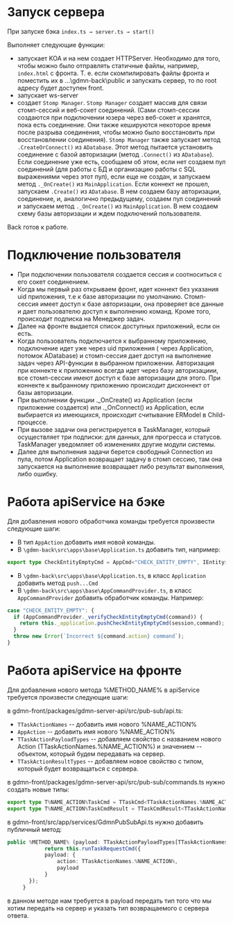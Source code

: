 #	Запуск сервера

При запуске бэка `index.ts → server.ts → start()`

Выполняет следующие функции:

*	запускает KOA и на нем создает HTTPServer. Необходимо для того, чтобы можно было отправлять статичные файлы, например, `index.html` с фронта.  Т. е. если скомпилировать файлы фронта и поместить их в ...\gdmn-back\public и запускать сервер, то по root адресу будет доступен front.
*	запускает ws-server
*	создает `Stomp Manager`. `Stomp Manager` создает массив для связи стомп-сессий и веб-сокет соединений. (Сами стомп-сессии создаются при подключении юзера через веб-сокет и хранятся, пока есть соединение. Они также кешируются некоторое время после разрыва соединения, чтобы можно было восстановить при восстановлении соединения). `Stomp Manager` также запускает метод `.CreateOrConnect()` из `ADatabase`. Этот метод пытается установить соединение с базой авторизации (метод `.Connect()` из `ADatabase`). Если соединение уже есть, сообщаем об этом, если нет создаем пул соединений (для работы с БД и организацию работы с SQL выражениями через этот пул), если еще не создан, и запускаем метод `._OnCreate()` из `MainApplication`. Если коннект не прошел, запускаем `.Create()`  из `ADatabase`.  В нем создаем базу авторизации, соединение, и, аналогично предыдущему, создаем пул соединений и  запускаем метод `._OnCreate()` из `MainApplication`. В нем создаем схему базы авторизации и ждем подключений пользователя. 

Back готов к работе.

#	Подключение пользователя

*	При подключении пользователя создается сессия и соотноситься с его сокет соединением. 
*	Когда мы первый раз открываем фронт, идет коннект без указания uid приложения, т.е к базе авторизации по умолчанию. Стомп-сессия имеет доступ к базе авторизации, она проверяет все данные и дает пользователю доступ к выполнению команд. Кроме того, происходит подписка на Менеджер задач. 
*	Далее на фронте выдается список доступных приложений, если он есть.  
*	Когда пользователь подключается к выбранному приложению, подключение идет уже через uid приложения ( через Application, потомок ADatabase) и стомп-сессия дает доступ на выполнение  задач через API-функции в выбранном приложении. Авторизация при коннекте к приложению всегда идет через базу авторизациии, все стомп-сессии имеют доступ к базе авторизации для этого.  При коннекте к выбранному приложению происходит дисконнект от базы авторизации. 
*	При выполнении функции ._OnCreate() из Application (если приложение создается) или ._OnConnect() из Application, если выбирается из имеющихся, происходит считывание ERModel в Child-процессе.
*	При вызове задачи она регистрируется в TaskManager, который осуществляет три подписки: для данных, для прогресса и статусов. TaskManager уведомляет об изменениях  другие модули системы.
*	Далее для выполнения задачи берется свободный Connection из пула, потом Application  возвращает задачу в стомп сессию,  там она запускается на выполнение возвращает либо результат выполнения, либо ошибку.

#	Работа apiService на бэке

Для добавления нового обработчика команды требуется произвести следующие шаги:

* В тип `AppAction` добавить имя новой команды.
* В `\gdmn-back\src\apps\base\Application.ts` добавить тип, например:
```ts
export type CheckEntityEmptyCmd = AppCmd<"CHECK_ENTITY_EMPTY", IEntity>;
```
* В `\gdmn-back\src\apps\base\Application.ts`, в класс `Application` добавить метод `push...Cmd`
* В `\gdmn-back\src\apps\base\AppCommandProvider.ts`, в класс `AppCommandProvider` добавить обработчик команды. Например:
```ts
case "CHECK_ENTITY_EMPTY": {
  if (AppCommandProvider._verifyCheckEntityEmptyCmd(command)) {
    return this._application.pushCheckEntityEmptyCmd(session,command);
  }
  throw new Error(`Incorrect ${command.action} command`);
}
```

#	Работа apiService на фронте

Для добавления нового метода %METHOD_NAME% в apiService требуется произвести следующие шаги:

в gdmn-front/packages/gdmn-server-api/src/pub-sub/api.ts:

*	`TTaskActionNames` -- добавить имя нового %NAME_ACTION%
* `AppAction` -- добавить имя нового %NAME_ACTION% 
*	`TTaskActionPayloadTypes` -- добавляем свойство с названием нового Action (TTaskActionNames.%NAME_ACTION%) и значением -- объектом, который будем передавать на сервер. 
*	`TTaskActionResultTypes` -- добавляем новое свойство с типом, который будет возвращаться с сервера.

в gdmn-front/packages/gdmn-server-api/src/pub-sub/commands.ts нужно создать новые типы:
```ts
export type T%NAME_ACTION%TaskCmd = TTaskCmd<TTaskActionNames.%NAME_ACTION%>;
export type T%NAME_ACTION%TaskCmdResult = TTaskCmdResult<TTaskActionNames%NAME_ACTION%>
```
в gdmn-front/src/app/services/GdmnPubSubApi.ts нужно добавить публичный метод: 
```ts
public %METHOD_NAME% (payload: TTaskActionPayloadTypes[TTaskActionNames.%NAME_ACTION%]): Promise<T%NAME_ACTION%TaskCmdResult> {
    		return this.runTaskRequestCmd({
      		payload: {
        		action: TTaskActionNames.%NAME_ACTION%,
        		payload
      		}
  	   });
 	 }
```
в данном методе нам требуется в payload передать тип того что мы хотим передать на сервер и указать тип возвращаемого с сервера ответа.